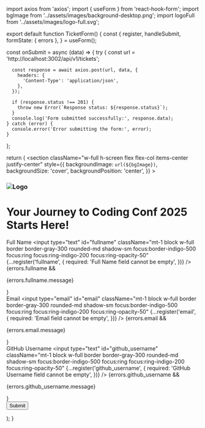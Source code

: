 import axios from 'axios';
import { useForm } from 'react-hook-form';
import bgImage from '../assets/images/background-desktop.png';
import logoFull from '../assets/images/logo-full.svg';

export default function TicketForm() {
  const {
    register,
    handleSubmit,
    formState: { errors },
  } = useForm();

  const onSubmit = async (data) => {
    try {
      const url = 'http://localhost:3002/api/v1/tickets';

      const response = await axios.post(url, data, {
        headers: {
          'Content-Type': 'application/json',
        },
      });

      if (response.status !== 201) {
        throw new Error(`Response status: ${response.status}`);
      }
      console.log('Form submitted successfully:', response.data);
    } catch (error) {
      console.error('Error submitting the form:', error);
    }
  };

  return (
    <section
      className="w-full h-screen flex flex-col items-center justify-center"
      style={{
        backgroundImage: `url(${bgImage})`,
        backgroundSize: 'cover',
        backgroundPosition: 'center',
      }}
    >
      <h3 className="py-8">
        <img src={logoFull} alt="Logo" />
      </h3>
      <h1 className="text-white text-5xl mb-8 text-center">
        Your Journey to Coding Conf 2025 Starts Here!
      </h1>
      <form onSubmit={handleSubmit(onSubmit)} className="bg-white p-8 rounded-lg shadow-lg w-full max-w-md">
        <div className="mb-4">
          <label htmlFor="fullname" className="block text-gray-700">Full Name</label>
          <input
            type="text"
            id="fullname"
            className="mt-1 block w-full border border-gray-300 rounded-md shadow-sm focus:border-indigo-500 focus:ring focus:ring-indigo-200 focus:ring-opacity-50"
            {...register('fullname', {
              required: 'Full Name field cannot be empty',
            })}
          />
          {errors.fullname && <p className="text-red-500 text-sm mt-1">{errors.fullname.message}</p>}
        </div>
        <div className="mb-4">
          <label htmlFor="email" className="block text-gray-700">Email</label>
          <input
            type="email"
            id="email"
            className="mt-1 block w-full border border-gray-300 rounded-md shadow-sm focus:border-indigo-500 focus:ring focus:ring-indigo-200 focus:ring-opacity-50"
            {...register('email', {
              required: 'Email field cannot be empty',
            })}
          />
          {errors.email && <p className="text-red-500 text-sm mt-1">{errors.email.message}</p>}
        </div>
        <div className="mb-4">
          <label htmlFor="github_username" className="block text-gray-700">GitHub Username</label>
          <input
            type="text"
            id="github_username"
            className="mt-1 block w-full border border-gray-300 rounded-md shadow-sm focus:border-indigo-500 focus:ring focus:ring-indigo-200 focus:ring-opacity-50"
            {...register('github_username', {
              required: 'GitHub Username field cannot be empty',
            })}
          />
          {errors.github_username && <p className="text-red-500 text-sm mt-1">{errors.github_username.message}</p>}
        </div>
        <button type="submit" className="w-full bg-indigo-600 text-white py-2 rounded-md hover:bg-indigo-700 focus:outline-none focus:ring-2 focus:ring-indigo-500 focus:ring-opacity-50">
          Submit
        </button>
      </form>
    </section>
  );
}